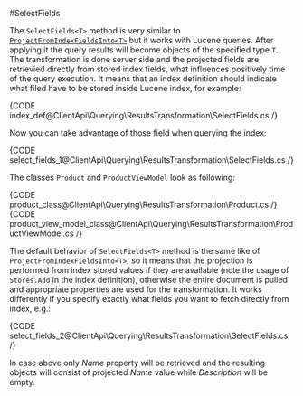 ﻿#SelectFields

The `SelectFields<T>` method is very similar to [`ProjectFromIndexFieldsInto<T>`](project-from-index-fields-into) but it works with Lucene queries.
After applying it the query results will become objects of the specified type `T`. The transformation is done server side and the projected fields are retrievied directly from stored index fields, what influences positively time of the query execution.
It means that an index definition should indicate what filed have to be stored inside Lucene index, for example:

{CODE index_def@ClientApi\Querying\ResultsTransformation\SelectFields.cs /}

Now you can take advantage of those field when querying the index:

{CODE select_fields_1@ClientApi\Querying\ResultsTransformation\SelectFields.cs /}

The classes `Product` and `ProductViewModel` look as following:

{CODE product_class@ClientApi\Querying\ResultsTransformation\Product.cs /}
{CODE product_view_model_class@ClientApi\Querying\ResultsTransformation\ProductViewModel.cs /}

The default behavior of `SelectFields<T>` method is the same like of `ProjectFromIndexFieldsInto<T>`, so it means that the projection is performed from index stored values if they are available (note the usage of `Stores.Add` in the index definition),
otherwise the entire document is pulled and appropriate properties are used for the transformation. It works differently if you specify exactly what fields you want to fetch directly from index, e.g.:

{CODE select_fields_2@ClientApi\Querying\ResultsTransformation\SelectFields.cs /}

In case above only *Name* property will be retrieved and the resulting objects will consist of projected *Name* value while *Description* will be empty.



